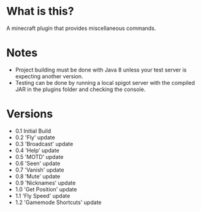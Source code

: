 # What is this?
A minecraft plugin that provides miscellaneous commands.

# Notes
- Project building must be done with Java 8 unless your test server is expecting another version.
- Testing can be done by running a local spigot server with the compiled JAR in the plugins folder and checking the console.

# Versions
- 0.1 Initial Build
- 0.2 'Fly' update
- 0.3 'Broadcast' update
- 0.4 'Help' update
- 0.5 'MOTD' update
- 0.6 'Seen' update
- 0.7 'Vanish' update
- 0.8 'Mute' update
- 0.9 'Nicknames' update
- 1.0 'Get Position' update
- 1.1 'Fly Speed' update
- 1.2 'Gamemode Shortcuts' update